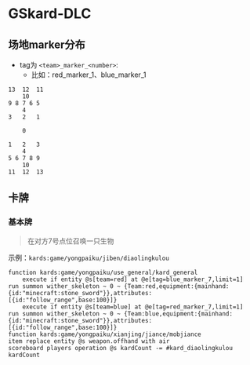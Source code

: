 # GSkard-DLC


## 场地marker分布
- tag为 `<team>_marker_<number>`:
   - 比如：red_marker_1、blue_marker_1
```
13  12  11     
    10        
9 8 7 6 5
    4
3   2   1

    0
    
1   2   3      
    4        
5 6 7 8 9
    10
11  12  13
```

## 卡牌

### 基本牌
> 在对方7号点位召唤一只生物

示例：`kards:game/yongpaiku/jiben/diaolingkulou`
``` mcfunction
function kards:game/yongpaiku/use_general/kard_general
    execute if entity @s[team=red] at @e[tag=blue_marker_7,limit=1] run summon wither_skeleton ~ 0 ~ {Team:red,equipment:{mainhand:{id:"minecraft:stone_sword"}},attributes:[{id:"follow_range",base:100}]}
    execute if entity @s[team=blue] at @e[tag=red_marker_7,limit=1] run summon wither_skeleton ~ 0 ~ {Team:blue,equipment:{mainhand:{id:"minecraft:stone_sword"}},attributes:[{id:"follow_range",base:100}]}
function kards:game/yongpaiku/xianjing/jiance/mobjiance
item replace entity @s weapon.offhand with air
scoreboard players operation @s kardCount -= #kard_diaolingkulou kardCount
```
 
